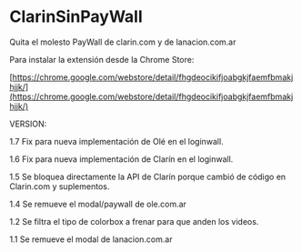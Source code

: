 # ClarinSinPayWall
Quita el molesto PayWall de clarin.com y de lanacion.com.ar

Para instalar la extensión desde la Chrome Store:

[https://chrome.google.com/webstore/detail/fhgdeocikifjoabgkjfaemfbmakjhjjk/](https://chrome.google.com/webstore/detail/fhgdeocikifjoabgkjfaemfbmakjhjjk/)

VERSION:

1.7 Fix para nueva implementación de Olé en el loginwall.

1.6 Fix para nueva implementación de Clarín en el loginwall.

1.5 Se bloquea directamente la API de Clarín porque cambió de código en Clarin.com y suplementos.

1.4 Se remueve el modal/paywall de ole.com.ar

1.2 Se filtra el tipo de colorbox a frenar para que anden los videos.

1.1 Se remueve el modal de lanacion.com.ar








